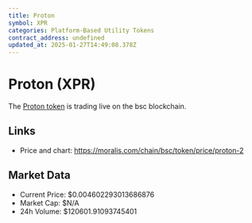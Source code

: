 ```yaml
---
title: Proton
symbol: XPR
categories: Platform-Based Utility Tokens
contract_address: undefined
updated_at: 2025-01-27T14:49:08.378Z
---
```


# Proton (XPR)
The [Proton token](https://moralis.com/chain/bsc/token/price/proton-2) is trading live on the bsc blockchain.

## Links
- Price and chart: https://moralis.com/chain/bsc/token/price/proton-2

## Market Data
- Current Price: $0.004602293013686876
- Market Cap: $N/A
- 24h Volume: $120601.91093745401
